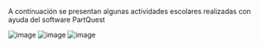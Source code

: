 A continuación se presentan algunas actividades escolares realizadas con ayuda del software PartQuest

![image](https://github.com/NathalyFH/Electronica/assets/132954334/da58c6b8-d3c3-4aa9-b351-d420e8f9320b)
![image](https://github.com/NathalyFH/Electronica/assets/132954334/4ba439fa-990a-49ec-9a6c-055cece7ffac)
![image](https://github.com/NathalyFH/Electronica/assets/132954334/9cb3122e-4352-4647-aa7a-c2d78de979fd)
